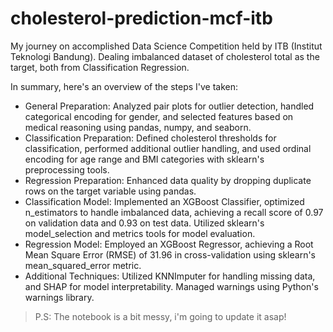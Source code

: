 # cholesterol-prediction-mcf-itb
My journey on accomplished Data Science Competition held by ITB (Institut Teknologi Bandung). Dealing imbalanced dataset of cholesterol total as the target, both from Classification Regression.

In summary, here's an overview of the steps I've taken:
- General Preparation: Analyzed pair plots for outlier detection, handled categorical encoding for gender, and selected features based on medical reasoning using pandas, numpy, and seaborn.
- Classification Preparation: Defined cholesterol thresholds for classification, performed additional outlier handling, and used ordinal encoding for age range and BMI categories with sklearn's preprocessing tools.
- Regression Preparation: Enhanced data quality by dropping duplicate rows on the target variable using pandas.
- Classification Model: Implemented an XGBoost Classifier, optimized n_estimators to handle imbalanced data, achieving a recall score of 0.97 on validation data and 0.93 on test data. Utilized sklearn's model_selection and metrics tools for model evaluation.
- Regression Model: Employed an XGBoost Regressor, achieving a Root Mean Square Error (RMSE) of 31.96 in cross-validation using sklearn's mean_squared_error metric.
- Additional Techniques: Utilized KNNImputer for handling missing data, and SHAP for model interpretability. Managed warnings using Python's warnings library.

> P.S: The notebook is a bit messy, i'm going to update it asap!
